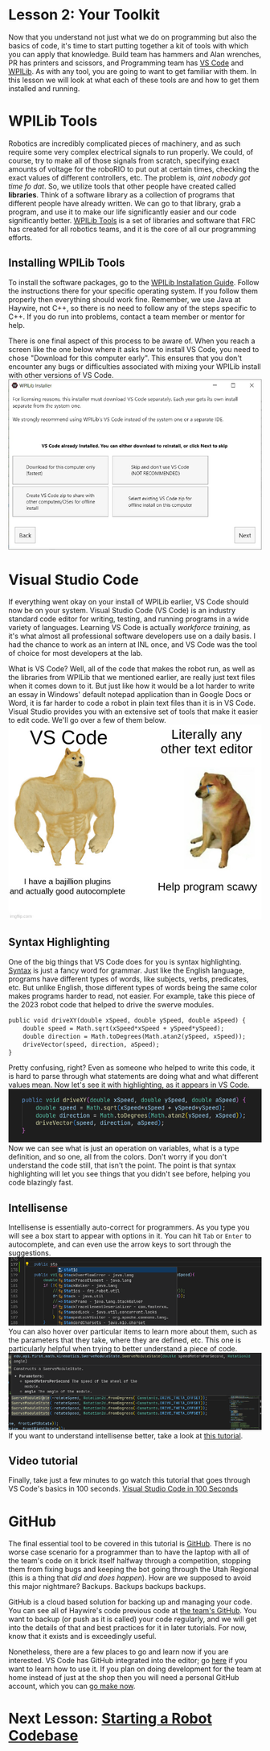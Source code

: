 # Lesson 2: Your Toolkit
Now that you understand not just what we do on programming but also the basics of code, it's time to start putting together a kit of tools with which you can apply that knowledge. Build team has hammers and Alan wrenches, PR has printers and scissors, and Programming team has [VS Code](https://code.visualstudio.com/) and [WPILib](https://docs.wpilib.org/en/latest/docs/zero-to-robot/introduction.html). As with any tool, you are going to want to get familiar with them. In this lesson we will look at what each of these tools are and how to get them installed and running.
# WPILib Tools
Robotics are incredibly complicated pieces of machinery, and as such require some very complex electrical signals to run properly. We could, of course, try to make all of those signals from scratch, specifying exact amounts of voltage for the roboRIO to put out at certain times, checking the exact values of different controllers, etc. The problem is, _aint nobody got time fo dat_. So, we utilize tools that other people have created called **libraries**. Think of a software library as a collection of programs that different people have already written. We can go to that library, grab a program, and use it to make our life significantly easier and our code significantly better. [WPILib Tools](https://docs.wpilib.org/en/latest/docs/zero-to-robot/introduction.html) is a set of libraries and software that FRC has created for all robotics teams, and it is the core of all our programming efforts.
## Installing WPILib Tools
To install the software packages, go to the [WPILib Installation Guide](https://docs.wpilib.org/en/latest/docs/zero-to-robot/step-2/wpilib-setup.html). Follow the instructions there for your specific operating system. If you follow them properly then everything should work fine. Remember, we use Java at Haywire, not C++, so there is no need to follow any of the steps specific to C++. If you do run into problems, contact a team member or mentor for help.

There is one final aspect of this process to be aware of. When you reach a screen like the one below where it asks how to install VS Code, you need to chose "Download for this computer early". This ensures that you don't encounter any bugs or difficulties associated with mixing your WPILib install with other versions of VS Code.
![Download VS Code option](../programming/img/installer-vscode-download.webp)
# Visual Studio Code
If everything went okay on your install of WPILib earlier, VS Code should now be on your system. Visual Studio Code (VS Code) is an industry standard code editor for writing, testing, and running programs in a wide variety of languages. Learning VS Code is actually *workforce training*, as it's what almost all professional software developers use on a daily basis. I had the chance to work as an intern at INL once, and VS Code was the tool of choice for most developers at the lab.

What is VS Code? Well, all of the code that makes the robot run, as well as the libraries from WPILib that we mentioned earlier, are really just text files when it comes down to it. But just like how it would be a lot harder to write an essay in Windows' default notepad application than in Google Docs or Word, it is far harder to code a robot in plain text files than it is in VS Code. Visual Studio provides you with an extensive set of tools that make it easier to edit code. We'll go over a few of them below.
![VS Code Doge](../programming/img/vscode_doge.jpg)
## Syntax Highlighting
One of the big things that VS Code does for you is syntax highlighting. [Syntax](https://en.wikipedia.org/wiki/Syntax) is just a fancy word for grammar. Just like the English language, programs have different types of words, like subjects, verbs, predicates, etc. But unlike English, those different types of words being the same color makes programs harder to read, not easier. For example, take this piece of the 2023 robot code that helped to drive the swerve modules.
```
public void driveXY(double xSpeed, double ySpeed, double aSpeed) {
	double speed = Math.sqrt(xSpeed*xSpeed + ySpeed*ySpeed);
	double direction = Math.toDegrees(Math.atan2(ySpeed, xSpeed));
	driveVector(speed, direction, aSpeed);
}
```
Pretty confusing, right? Even as someone who helped to write this code, it is hard to parse through what statements are doing what and what different values mean. Now let's see it with highlighting, as it appears in VS Code.
![syntax hightlighting](../programming/img/syntax_highlighting.png)
Now we can see what is just an operation on variables, what is a type definition, and so one, all from the colors. Don't worry if you don't understand the code still, that isn't the point. The point is that syntax highlighting will let you see things that you didn't see before, helping you code blazingly fast.
## Intellisense
Intellisense is essentially auto-correct for programmers. As you type you will see a box start to appear with options in it. You can hit `Tab` or `Enter` to autocomplete, and can even use the arrow keys to sort through the suggestions.
![intellisense](../programming/img/intellisense.png)
You can also hover over particular items to learn more about them, such as the parameters that they take, where they are defined, etc. This one is particularly helpful when trying to better understand a piece of code.
![hover intellisense](../programming/img/hover_intellisense.png)
If you want to understand intellisense better, take a look at [this tutorial](https://code.visualstudio.com/docs/editor/intellisense).
## Video tutorial
Finally, take just a few minutes to go watch this tutorial that goes through VS Code's basics in 100 seconds.
[Visual Studio Code in 100 Seconds](https://youtu.be/KMxo3T_MTvY)
# GitHub
The final essential tool to be covered in this tutorial is [GitHub](https://github.com). There is no worse case scenario for a programmer than to have the laptop with all of the team's code on it brick itself halfway through a competition, stopping them from fixing bugs and keeping the bot going through the Utah Regional (this is a thing that *did and does happen*). How are we supposed to avoid this major nightmare? Backups. Backups backups backups.

GitHub is a cloud based solution for backing up and managing your code. You can see all of Haywire's code previous code at [the team's GitHub](https://github.com/HaywireRobotics). You want to backup (or push as it is called) your code regularly, and we will get into the details of that and best practices for it in later tutorials. For now, know that it exists and is exceedingly useful.

Nonetheless, there are a few places to go and learn now if you are interested. VS Code has GitHub integrated into the editor; go [here](https://code.visualstudio.com/docs/sourcecontrol/intro-to-git) if you want to learn how to use it. If you plan on doing development for the team at home instead of just at the shop then you will need a personal GitHub account, which you can [go make now](https://github.com/signup).

# Next Lesson: [Starting a Robot Codebase](./Starting_a_Robot_Codebase.md)
